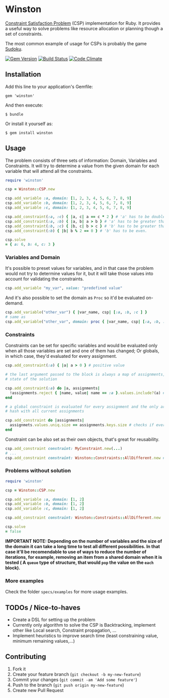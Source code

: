# Winston

[Constraint Satisfaction Problem](http://en.wikipedia.org/wiki/Constraint_satisfaction_problem) (CSP) implementation for Ruby. 
It provides a useful way to solve problems like resource allocation or planning though a set of constraints.

The most common example of usage for CSPs is probably the game [Sudoku](http://en.wikipedia.org/wiki/Sudoku).

[![Gem Version](https://badge.fury.io/rb/winston.svg)](http://badge.fury.io/rb/winston) [![Build Status](https://travis-ci.org/dmnelson/winston.svg)](https://travis-ci.org/dmnelson/winston) [![Code Climate](https://codeclimate.com/github/dmnelson/winston/badges/gpa.svg)](https://codeclimate.com/github/dmnelson/winston)

## Installation

Add this line to your application's Gemfile:

    gem 'winston'

And then execute:

    $ bundle

Or install it yourself as:

    $ gem install winston

## Usage

The problem consists of three sets of information: Domain, Variables and Constraints. It will try to determine a value
from the given domain for each variable that will attend all the constraints. 

```ruby
require 'winston'

csp = Winston::CSP.new

csp.add_variable :a, domain: [1, 2, 3, 4, 5, 6, 7, 8, 9]
csp.add_variable :b, domain: [1, 2, 3, 4, 5, 6, 7, 8, 9]
csp.add_variable :c, domain: [1, 2, 3, 4, 5, 6, 7, 8, 9]

csp.add_constraint(:a, :c) { |a, c| a == c * 2 } # 'a' has to be double of 'c'.
csp.add_constraint(:a, :b) { |a, b| a > b } # 'a' has to be greater than 'b'.
csp.add_constraint(:b, :c) { |b, c| b > c } # 'b' has to be greater than 'c'.
csp.add_constraint(:b) { |b| b % 2 == 0 } # 'b' has to be even.

csp.solve 
= { a: 6, b: 4, c: 3 }
```

### Variables and Domain

It's possible to preset values for variables, and in that case the problem would not try to determine values for
it, but it will take those values into account for validating the constraints.

```ruby
csp.add_variable "my_var", value: "predefined value"
```

And it's also possible to set the domain as `Proc` so it'd be evaluated on-demand.

```ruby
csp.add_variable("other_var") { |var_name, csp| [:a, :b, :c ] } 
# same as 
csp.add_variable("other_var", domain: proc { |var_name, csp| [:a, :b, :c ] })
```

### Constraints

Constraints can be set for specific variables and would be evaluated only when all those variables are set and one
of them has changed; Or globals, in which case, they'd evaluated for every assignment.

```ruby
csp.add_constraint(:a) { |a| a > 0 } # positive value

# the last argument passed to the block is always a map of assignments, in other words, the current
# state of the solution

csp.add_constraint(:a) do |a, assignments| 
  !assignments.reject { |name, value| name == :a }.values.include?(a) #checks if the value is not present on other variables
end 

# a global constraint is evaluated for every assignment and the only argument it receives is a
# hash with all current assignments

csp.add_constraint do |assignments|
  assignmets.values.uniq.size == assignments.keys.size # checks if every value is unique
end
```

Constraint can be also set as their own objects, that's great for reusability.

```ruby
csp.add_constraint constraint: MyConstraint.new(...)
# ...
csp.add_constraint constraint: Winston::Constraints::AllDifferent.new # built-in constraint, checks if all values are different from each other
```

### Problems without solution

```ruby
require 'winston'

csp = Winston::CSP.new

csp.add_variable :a, domain: [1, 2]
csp.add_variable :b, domain: [1, 2]
csp.add_variable :c, domain: [1, 2]

csp.add_constraint constraint: Winston::Constraints::AllDifferent.new

csp.solve 
= false
```

**IMPORTANT NOTE: Depending on the number of variables and the size of the domain it can take a long time to test all different possibilities.
In that case it'll be recomendable to use of ways to reduce the number of iterations, for example, removing an item from a shared domain
when it is tested ( A `queue` type of structure, that would `pop` the value on the `each` block).**

### More examples

Check the folder `specs/examples` for more usage examples.

## TODOs / Nice-to-haves

- Create a DSL for setting up the problem
- Currently only algorithm to solve the CSP is Backtracking, implement other like Local search, Constraint propagation, ...
- Implement heuristics to improve search time (least constraining value, minimum remaining values,...)

## Contributing

1. Fork it
2. Create your feature branch (`git checkout -b my-new-feature`)
3. Commit your changes (`git commit -am 'Add some feature'`)
4. Push to the branch (`git push origin my-new-feature`)
5. Create new Pull Request
